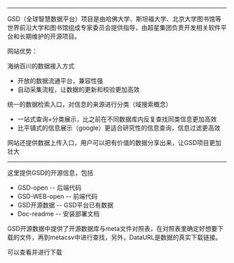 *****************
GSD（全球智慧数据平台）项目是由哈佛大学、斯坦福大学、北京大学图书馆等世界前沿大学和图书馆组成专家委员会提供指导，由超星集团负责开发相关软件平台和长期维护的开源项目。

网站优势：

海纳百川的数据接入方式

* 开放的数据流通平台，兼容性强
* 自动采集流程，让数据的更新和校验更加高效

统一的数据检索入口，对信息的来源进行分类（域搜索概念）

* 一站式查询+分类展示，比之前在不同数据库内反复查找同类信息更加高效
* 比平铺式的信息展示（google）更适合研究性的信息查询，信息过滤更高效

网站还提供数据上传入口，用户可以把有价值的数据分享出来，让GSD项目更加壮大


************************

这里提供GSD的开源信息，包括
* GSD-open   --  后端代码
* GSD-WEB-open    --  前端代码
* GSD开源数据   --  GSD平台已有数据
* Doc-readme   --  安装部署文档

GSD开源数据中提供了开源数据库与meta文件对照表，在对照表里确定好想要下载的文件，再到metacsv中进行查找，另外，DataURL是数据的真实下载链接。

可以查看并进行下载

